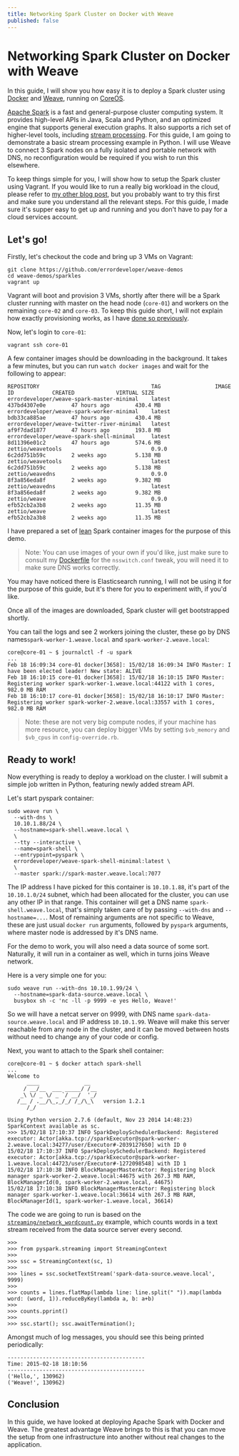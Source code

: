 ```yaml
---
title: Networking Spark Cluster on Docker with Weave
published: false
---
```


#  Networking Spark Cluster on Docker with Weave

In this guide, I will show you how easy it is to deploy a Spark cluster using [Docker](https://www.docker.com/) and [Weave](https://weave.works/), running on [CoreOS](https://coreos.com/).

[Apache Spark](http://spark.apache.org/) is a fast and general-purpose cluster computing system. It provides high-level APIs in Java, Scala and Python, and an optimized engine that supports general execution graphs. It also supports a rich set of higher-level tools, including [stream processing](http://spark.apache.org/docs/1.2.0/streaming-programming-guide.html). For this guide, I am going to demonstrate a basic stream processing example in Python. I will use Weave to connect 3 Spark nodes on a fully isolated and portable network with DNS, no reconfiguration would be required if you wish to run this elsewhere.

To keep things simple for you, I will show how to setup the Spark cluster using Vagrant. If you would like to run a really big workload in the cloud, please refer to [my other blog post](http://weaveblog.com/2014/12/18/automated-provisioning-of-multi-cloud-weave-network-terraform/), but you probably want to try this first and make sure you understand all the relevant steps. For this guide, I made sure it's supper easy to get up and running and you don't have to pay for a cloud services account.

## Let's go!

Firstly, let's checkout the code and bring up 3 VMs on Vagrant:
```
git clone https://github.com/errordeveloper/weave-demos
cd weave-demos/sparkles
vagrant up
```

Vagrant will boot and provision 3 VMs, shortly after there will be a Spark cluster running with master on the head node (`core-01`) and workers on the remaining `core-02` and `core-03`. To keep this guide short, I will not explain how exactly provisioning works, as I have [done so previously](http://weaveblog.com/2014/10/28/running-a-weave-network-on-coreos/).

Now, let's login to `core-01`:
```
vagrant ssh core-01
```

A few container images should be downloading in the background. It takes a few minutes, but you can run `watch docker images` and wait for the following to appear:
```
REPOSITORY                                   TAG                 IMAGE ID            CREATED             VIRTUAL SIZE
errordeveloper/weave-spark-master-minimal    latest              437bd4307e0e        47 hours ago        430.4 MB
errordeveloper/weave-spark-worker-minimal    latest              bdb33ca885ae        47 hours ago        430.4 MB
errordeveloper/weave-twitter-river-minimal   latest              af9f7dad1877        47 hours ago        193.8 MB
errordeveloper/weave-spark-shell-minimal     latest              8d11396e01c2        47 hours ago        574.6 MB
zettio/weavetools                            0.9.0               6c2dd751b59c        2 weeks ago         5.138 MB
zettio/weavetools                            latest              6c2dd751b59c        2 weeks ago         5.138 MB
zettio/weavedns                              0.9.0               8f3a856eda8f        2 weeks ago         9.382 MB
zettio/weavedns                              latest              8f3a856eda8f        2 weeks ago         9.382 MB
zettio/weave                                 0.9.0               efb52cb2a3b8        2 weeks ago         11.35 MB
zettio/weave                                 latest              efb52cb2a3b8        2 weeks ago         11.35 MB
```

I have prepared a set of [lean](http://weaveblog.com/2014/12/09/running-java-applications-in-docker-containers/) Spark container images for the purpose of this demo.

> Note: You can use images of your own if you'd like, just make sure to consult my [Dockerfile](https://github.com/errordeveloper/weave-demos/blob/master/java-containers/spark/base/Dockerfile#L33-L34) for the `nsswitch.conf` tweak, you will need it to make sure DNS works correctly.

You may have noticed there is Elasticsearch running,  I will not be using it for the purpose of this guide, but it's there for you to experiment with, if you'd like.

Once all of the images are downloaded,  Spark cluster will get bootstrapped shortly.

You can tail the logs and see 2 workers joining the cluster,  these go by DNS names`spark-worker-1.weave.local` and `spark-worker-2.weave.local`:

```
core@core-01 ~ $ journalctl -f -u spark
...
Feb 18 16:09:34 core-01 docker[3658]: 15/02/18 16:09:34 INFO Master: I have been elected leader! New state: ALIVE
Feb 18 16:10:15 core-01 docker[3658]: 15/02/18 16:10:15 INFO Master: Registering worker spark-worker-1.weave.local:44122 with 1 cores, 982.0 MB RAM
Feb 18 16:10:17 core-01 docker[3658]: 15/02/18 16:10:17 INFO Master: Registering worker spark-worker-2.weave.local:33557 with 1 cores, 982.0 MB RAM
```

> Note: these are not very big compute nodes, if your machine has more resource, you can deploy bigger VMs by setting `$vb_memory` and `$vb_cpus` in `config-override.rb`. 

## Ready to work!

Now everything is ready to deploy a workload on the cluster. I will submit a simple job written in Python, featuring newly added stream API.

Let's start pyspark container:
```
sudo weave run \
  --with-dns \
  10.10.1.88/24 \
  --hostname=spark-shell.weave.local \
  \
  --tty --interactive \
  --name=spark-shell \
  --entrypoint=pyspark \
  errordeveloper/weave-spark-shell-minimal:latest \
  \
  --master spark://spark-master.weave.local:7077
```

The IP address I have picked for this container is `10.10.1.88`, it's part of the `10.10.1.0/24` subnet, which had been allocated for the cluster, you can use any other IP in that range. This container will get a DNS name `spark-shell.weave.local`, that's simply taken care of by passing `--with-dns`  and `--hostname=...`. Most of remaining arguments are not specific to Weave, these are just usual `docker run` arguments, followed by `pyspark` arguments, where master node is addressed by it's DNS name.

For the demo to work, you will also need a data source of some sort. Naturally, it will run in a container as well, which in turns joins Weave network.

Here is a very simple one for you:
```
sudo weave run --with-dns 10.10.1.99/24 \
  --hostname=spark-data-source.weave.local \
  busybox sh -c 'nc -ll -p 9999 -e yes Hello, Weave!'
```
So we will have a netcat server on 9999, with DNS name `spark-data-source.weave.local` and IP address `10.10.1.99`. Weave will make this server reachable from any node in the cluster, and it can be moved between hosts without need to change any of your code or config.

Next, you want to attach to the Spark shell container:

```
core@core-01 ~ $ docker attach spark-shell
...
Welcome to
      ____              __
     / __/__  ___ _____/ /__
    _\ \/ _ \/ _ `/ __/  '_/
   /__ / .__/\_,_/_/ /_/\_\   version 1.2.1
      /_/

Using Python version 2.7.6 (default, Nov 23 2014 14:48:23)
SparkContext available as sc.
>>> 15/02/18 17:10:37 INFO SparkDeploySchedulerBackend: Registered executor: Actor[akka.tcp://sparkExecutor@spark-worker-2.weave.local:34277/user/Executor#-2039127650] with ID 0
15/02/18 17:10:37 INFO SparkDeploySchedulerBackend: Registered executor: Actor[akka.tcp://sparkExecutor@spark-worker-1.weave.local:44723/user/Executor#-1272098548] with ID 1
15/02/18 17:10:38 INFO BlockManagerMasterActor: Registering block manager spark-worker-2.weave.local:44675 with 267.3 MB RAM, BlockManagerId(0, spark-worker-2.weave.local, 44675)
15/02/18 17:10:38 INFO BlockManagerMasterActor: Registering block manager spark-worker-1.weave.local:36614 with 267.3 MB RAM, BlockManagerId(1, spark-worker-1.weave.local, 36614)
```

The code we are going to run is based on the [`streaming/network_wordcount.py`](https://github.com/apache/spark/blob/a8eb92dcb9ab1e6d8a34eed9a8fddeda645b5094/examples/src/main/python/streaming/network_wordcount.py) example, which counts words in a text stream received from the data source server every second.
```
>>> 
>>> from pyspark.streaming import StreamingContext
>>> 
>>> ssc = StreamingContext(sc, 1)
>>> 
>>> lines = ssc.socketTextStream('spark-data-source.weave.local', 9999)
>>> 
>>> counts = lines.flatMap(lambda line: line.split(" ")).map(lambda word: (word, 1)).reduceByKey(lambda a, b: a+b)
>>> 
>>> counts.pprint()
>>> 
>>> ssc.start(); ssc.awaitTermination();
```

Amongst much of log messages, you should see this being printed periodically:
```
-------------------------------------------
Time: 2015-02-18 18:10:56
-------------------------------------------
('Hello,', 130962)
('Weave!', 130962)
```

## Conclusion

In this guide, we have looked at deploying Apache Spark with Docker and Weave. The greatest advantage Weave brings to this is that you can move the setup from one infrastructure into another without real changes to the application.